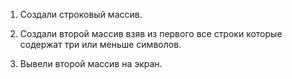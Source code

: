 1. Создали строковый массив.

2. Создали второй массив взяв из первого все строки которые содержат три или меньше символов.

3. Вывели второй массив на экран.